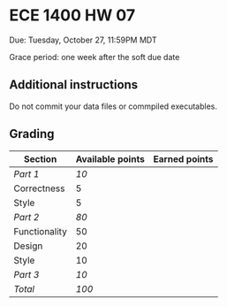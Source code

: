 # ECE 1400 HW 07

Due:  Tuesday, October 27, 11:59PM MDT

Grace period:  one week after the soft due date

## Additional instructions

Do not commit your data files or commpiled executables.  

## Grading

| Section  | Available points  | Earned points  | 
|---|---|---|
|  _Part 1_ | _10_ |   |
|  Correctness | 5 |   |
|  Style | 5 |   |
|  _Part 2_ | _80_ |   |
|  Functionality | 50 |   |
|  Design | 20 |   |
|  Style | 10 |   |
|  _Part 3_ | _10_ |   |  
| *Total*  | *100* |   |
